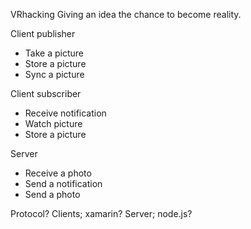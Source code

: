 VRhacking
Giving an idea the chance to become reality.


Client publisher
- Take a picture
- Store a picture
- Sync a picture

Client subscriber
- Receive notification
- Watch picture
- Store a picture

Server
- Receive a photo
- Send a notification
- Send a photo

Protocol?
Clients; xamarin?
Server; node.js? 

